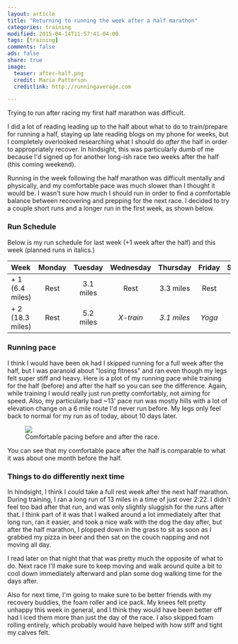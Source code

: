 ```yaml
---
layout: article
title: "Returning to running the week after a half marathon"
categories: training
modified: 2015-04-14T11:57:41-04:00
tags: [training]
comments: false
ads: false
share: true
image:
  teaser: after-half.png
  credit: Maria Patterson
  creditlink: http://runningaverage.com

---
```


Trying to run after racing my first half marathon was difficult.

I did a lot of reading leading up to the half about what to do to train/prepare
for running a half, staying up late reading blogs on my phone for weeks, but I completely
overlooked researching what I should do *after* the half in order to appropriately
recover.  In hindsight, this was particularly dumb of me because I'd signed up
for another long-ish race two weeks after the half (this coming weekend).

Running in the week following the half marathon was difficult mentally and physically, and my comfortable pace was much slower than
I thought it would be.  I wasn't sure how much
I should run in order to find a comfortable balance between recovering and prepping
for the next race.  I decided to try a couple short runs and a longer run in the first week,
as shown below.
 
### Run Schedule

Below is my run schedule for last week (+1 week after the half) and this week (planned
runs in italics.)

| Week | Monday | Tuesday | Wednesday | Thursday | Friday | Saturday| Sunday
|:--------|:-------:|:-------:|:-------:|:-------:|:-------:|:-------:|--------:|
| + 1 (6.4 miles)| Rest   | 3.1 miles | Rest | 3.3 miles | Rest | 6 miles | Rest |
| + 2 (18.3 miles) | Rest | 5.2 miles  | *X-train* | *3.1 miles* | *Yoga* | *10 mile race* | Rest |

### Running pace 

I think I would have been ok had I skipped running for a full week after the half,
but I was paranoid about "losing fitness" and ran even though my legs felt super stiff and heavy.
Here is a plot of my running pace while training for the half (before) and 
after the half so you can see the difference.  Again, while training I would really just
run pretty comfortably, not aiming for speed.  Also, my particularly bad ~13' pace run
was mostly hills with a lot of elevation change on a 6 mile route I'd never run before.
My legs only feel back to normal for my run as of today, about 10 days later.

<figure>
  <a href = "{{site.url}}/images/after-half.png"> <img src = "{{site.url}}/images/after-half.png"> </a>
  <figcaption>Comfortable pacing before and after the race.</figcaption> 
  
</figure>

You can see that my comfortable pace after the half is comparable to what it was about
one month before the half.

### Things to do differently next time
In hindsight, I think I could take a full rest week after the next half marathon.
During training, I ran a long run of 13 miles in a time of just over 2:22.  I didn't
feel too bad after that run, and was only slightly sluggish for the runs after that.
I think part of it was that I walked around a lot immediately after that long run, ran it 
easier, and took 
a nice walk with the dog the day after, but 
after the half marathon, I plopped down in the grass to sit as soon as I grabbed my 
pizza in beer and then sat on the couch napping and not moving all day. 
 
I read later on that night that that was pretty much the opposite of
what to do.  Next race I'll make sure to keep moving and walk around quite a bit to cool
down immediately afterward and plan some dog walking time for the days after.

Also for next time, I'm going to make sure to be better friends with my recovery buddies,
the foam roller and ice pack.  My knees felt pretty unhappy this week in general, and I 
think they would have been better off had I iced them more than just the day of the race.
I also skipped foam rolling entirely, which probably would have helped with how stiff
and tight my calves felt.
